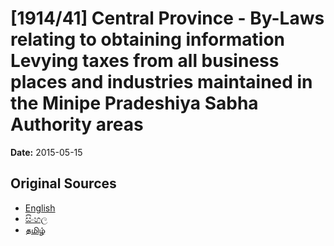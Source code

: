 # [1914/41] Central Province - By-Laws relating to obtaining information Levying taxes from all business places and industries maintained in the Minipe Pradeshiya Sabha Authority areas

**Date:** 2015-05-15

## Original Sources

- [English](https://documents.gov.lk/view/extra-gazettes/2015/5/1914-41_E.pdf)
- [සිංහල](https://documents.gov.lk/view/extra-gazettes/2015/5/1914-41_S.pdf)
- [தமிழ்](https://documents.gov.lk/view/extra-gazettes/2015/5/1914-41_T.pdf)
